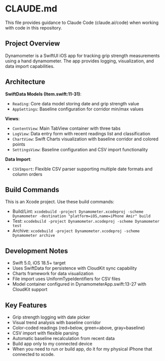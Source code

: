 # CLAUDE.md

This file provides guidance to Claude Code (claude.ai/code) when working with code in this repository.

## Project Overview

Dynamometer is a SwiftUI iOS app for tracking grip strength measurements using a hand dynamometer. The app provides logging, visualization, and data import capabilities.

## Architecture

**SwiftData Models (Item.swift:11-31)**:
- `Reading`: Core data model storing date and grip strength value
- `AppSettings`: Baseline configuration for corridor min/max values

**Views**:
- `ContentView`: Main TabView container with three tabs
- `LogView`: Data entry form with recent readings list and classification
- `ChartView`: Swift Charts visualization with baseline corridor and colored points
- `SettingsView`: Baseline configuration and CSV import functionality

**Data Import**:
- `CSVImport`: Flexible CSV parser supporting multiple date formats and column orders

## Build Commands

This is an Xcode project. Use these build commands:
- Build/Lint: `xcodebuild -project Dynamometer.xcodeproj -scheme Dynamometer -destination "platform=iOS,name=iPhone Amir" build`
- Test: `xcodebuild -project Dynamometer.xcodeproj -scheme Dynamometer test`
- Archive: `xcodebuild -project Dynamometer.xcodeproj -scheme Dynamometer archive`

## Development Notes

- Swift 5.0, iOS 18.5+ target
- Uses SwiftData for persistence with CloudKit sync capability
- Charts framework for data visualization
- File import uses UniformTypeIdentifiers for CSV files
- Model container configured in DynamometerApp.swift:13-27 with CloudKit support

## Key Features

- Grip strength logging with date picker
- Visual trend analysis with baseline corridor
- Color-coded readings (red=below, green=above, gray=baseline)
- CSV import with flexible parsing
- Automatic baseline recalculation from recent data
- Build app only to my connected device
- When you need to run or build app, do it for my physical iPhone that connected to xcode.